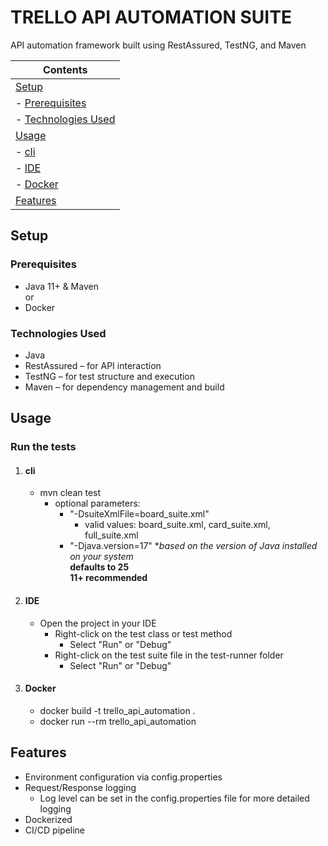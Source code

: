 # TRELLO API AUTOMATION SUITE

API automation framework built using RestAssured, TestNG, and Maven

| Contents                                  |
|-------------------------------------------|
| [Setup](#setup)                           |
| - [Prerequisites](#setup)                 |
| - [Technologies Used](#technologies-used) |
| [Usage](#usage)                           |
| - [cli](#cli)                             |
| - [IDE](#ide)                             |
| - [Docker](#docker)                       |
| [Features](#features)                     |

## Setup

### Prerequisites

- Java 11+ & Maven  
  or
- Docker

### Technologies Used

- Java
- RestAssured – for API interaction
- TestNG – for test structure and execution
- Maven – for dependency management and build

## Usage

### Run the tests

1. #### cli
    - mvn clean test
        - optional parameters:
            - "-DsuiteXmlFile=board_suite.xml"
                - valid values: board_suite.xml, card_suite.xml, full_suite.xml
            - "-Djava.version=17" **based on the version of Java installed on your system*  
              **defaults to 25**  
              **11+ recommended**
2. #### IDE
    - Open the project in your IDE
        - Right-click on the test class or test method
            - Select "Run" or "Debug"
        - Right-click on the test suite file in the test-runner folder
            - Select "Run" or "Debug"

3. #### Docker
    - docker build -t trello_api_automation .
    - docker run --rm trello_api_automation

## Features

- Environment configuration via config.properties
- Request/Response logging
    - Log level can be set in the config.properties file for more detailed logging
- Dockerized
- CI/CD pipeline
